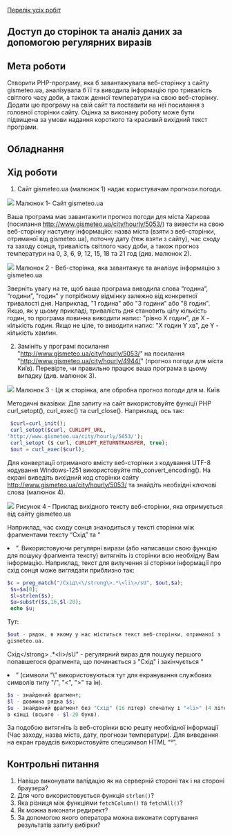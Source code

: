 [Перелік усіх робіт](README.md)

## Доступ до сторінок та аналіз даних за допомогою регулярних виразів

## Мета роботи

Створити PHP-програму, яка б завантажувала веб-сторінку з сайту
gismeteo.ua, аналізувала б її та виводила інформацію про тривалість
світлого часу доби, а також денної температури на свою веб-сторінку. Додати
цю програму на свій сайт та поставити на неї посилання з головної сторінки сайту. Оцінка
за виконану роботу може бути підвищена за умови надання короткого та
красивий вихідний текст програми.

## Обладнання

## Хід роботи

1. Сайт gismeteo.ua (малюнок 1) надає користувачам прогнози погоди.

![](lab-14-files\img-1)
Малюнок 1- Сайт gismeteo.ua

Ваша програма має завантажити прогноз погоди для міста Харкова (посилання
http://www.gismeteo.ua/city/hourly/5053/) та вивести на свою веб-сторінку
наступну інформацію: назва міста (взяти з веб-сторінки, отриманої від
gismeteo.ua), поточну дату (теж взяти з сайту), час сходу та заходу сонця,
тривалість світлого часу доби, а також прогноз температури на 0, 3, 6, 9, 12, 15,
18 та 21 год (див. малюнок 2).

![](lab-14-files\img-2)
Малюнок 2 - Веб-сторінка, яка завантажує та аналізує інформацію з gismeteo.ua

Зверніть увагу на те, щоб ваша програма виводила слова “година”, “години”,
"годин" у потрібному відмінку залежно від конкретної тривалості дня.
Наприклад, "1 година" або "3 години" або "8 годин".
Якщо, як у цьому прикладі, тривалість дня становить цілу кількість
годин, то програма повинна виводити напис: "рівно X годин", де X - кількість
годин. Якщо не ціле, то виводити напис: "X годин Y хв", де Y - кількість хвилин.
 
 2. Замініть у програмі посилання
"http://www.gismeteo.ua/city/hourly/5053/" на посилання
"http://www.gismeteo.ua/city/hourly/4944/" (прогноз погоди для міста
Київ). Перевірте, чи правильно працює ваша програма в цьому випадку (див. малюнок 3).   

![](lab-14-files\img-3)
Малюнок 3 - Ця ж сторінка, але обробна прогноз погоди для м. Київ

Методичні вказівки:
Для запиту на сайт використовуйте функції PHP curl_setopt(), 
curl_exec() та
curl_close(). Наприклад, ось так:
```php
 $curl=curl_init();
 curl_setopt($curl, CURLOPT_URL,
'http://www.gismeteo.ua/city/hourly/5053/');
 curl_setopt ($ curl, CURLOPT_RETURNTRANSFER, true);
 $out = curl_exec($curl);
 ```

Для конвертації отриманого вмісту веб-сторінки з кодування UTF-8
кодування Windows-1251 використовуйте mb_convert_encoding().
На екрані виведіть вихідний код сторінки сайту
http://www.gismeteo.ua/city/hourly/5053/ та знайдіть необхідні
ключові слова (малюнок 4).

![](lab-14-files\img-4)
Рисунок 4 - Приклад вихідного тексту веб-сторінки, яка отримується від сайту gismeteo.ua

Наприклад, час сходу сонця знаходиться у тексті сторінки між фрагментами
тексту “Схід” та “<li>”.
Використовуючи регулярні вирази (або написавши свою функцію для пошуку
фрагмента тексту) витягніть із сторінки всю необхідну Вам інформацію.
Наприклад, текст для вилучення зі сторінки інформації про схід сонця може
виглядати приблизно так:
```php
$c = preg_match("/Схід\<\/strong\>.*\<li\>/sU", $out,$a);
 $s=$a[0];
 $l=strlen($s);
 $u=substr($s,16,$l-20);
 echo $u;
 ```
Тут:
```php  
$out - рядок, в якому у нас міститься текст веб-сторінки, отриманої з
gismeteo.ua.
```
Схід\<\/strong\> .*\<li\>/sU" - регулярний вираз для пошуку
першого попавшегося фрагмента, що починається з "Схід</strong>" і
закінчується “<li>” (символи “\” використовуються тут для екранування
службових символів типу "/", "<", ">" та ін).
```php
$s - знайдений фрагмент;
$l - довжина рядка $s;
$u - знайдений фрагмент без "Схід" (16 літер) спочатку і "<li>" (4 літери)
в кінці (всього - $l-20 букв).
```
За подобою витягніть із веб-сторінки всю решту необхідної інформації
(Час заходу, назва міста, дату, прогнози температури).
Для виведення на екран граудсів використовуйте спецсимвол HTML “&deg;”.


## Контрольні питання

1.  Навіщо виконувати валідацію як на серверній стороні так і на стороні браузера?
2.  Для чого використовується функція `strlen()`?
3.  Яка різниця між функціями `fetchColumn()` та `fetchAll()`?
4.  Як можна виконати редирект?
5.  За допомогою якого оператора можна виконати сортування результатів запиту вибірки?
